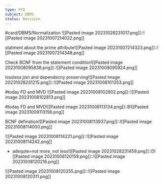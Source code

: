 ```yaml
---
type: PYQ
subject: DBMS
status: Revision
---
```

#card/DBMS/Normalization 
![[Pasted image 20231028231017.png]]::![[Pasted image 20231007214022.png]] <!--SR:!2023-11-01,3,250-->


statment about the prime attribute![[Pasted image 20231007214323.png]]::![[Pasted image 20231007214348.png]] <!--SR:!2023-11-02,4,270-->


Check BCNF from the statement condition![[Pasted image 20231008095838.png]]::![[Pasted image 20231008095924.png]] <!--SR:!2023-11-02,3,250-->


lossless join and dependecny preserving![[Pasted image 20231028231215.png]]::![[Pasted image 20231008101353.png]] <!--SR:!2023-11-02,4,270-->


#today FD and MVD ![[Pasted image 20231008102802.png]]::![[Pasted image 20231008102813.png]]


#today FD and MVD![[Pasted image 20231008113134.png]]::B![[Pasted image 20231008113156.png]]


BCNF defination![[Pasted image 20231008113937.png]]::![[Pasted image 20231008114000.png]] <!--SR:!2023-11-01,3,250-->


![[Pasted image 20231008114221.png]]::![[Pasted image 20231008114242.png]] <!--SR:!2023-11-02,4,270-->


- adequte=not more, not less![[Pasted image 20231028231459.png]]::D![[Pasted image 20231008120159.png]]::![[Pasted image 20231008120216.png]] <!--SR:!2023-11-03,4,271-->

![[Pasted image 20231008120255.png]]::![[Pasted image 20231008120311.png]] <!--SR:!2023-11-02,3,250-->


